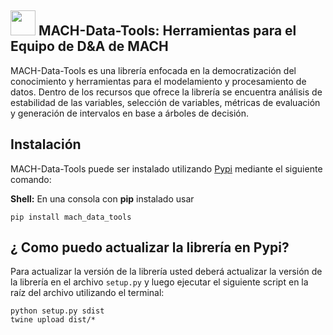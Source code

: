 ## <img src="./images/mach_logo.png" width="40" height="40" /> MACH-Data-Tools: Herramientas para el Equipo de D&A de MACH

MACH-Data-Tools es una librería enfocada en la democratización del conocimiento y herramientas para el modelamiento y procesamiento de datos. Dentro de los recursos que ofrece la librería se encuentra análisis de estabilidad de las variables, selección de variables, métricas de evaluación y generación de intervalos en base a árboles de decisión.

## Instalación

MACH-Data-Tools puede ser instalado utilizando [Pypi](https://pypi.org/project/mach-data-tools/) mediante el siguiente comando:

**Shell:**
En una consola con **pip** instalado usar

```shell
pip install mach_data_tools
```

## ¿ Como puedo actualizar la librería en Pypi?

Para actualizar la versión de la librería usted deberá actualizar la versión de la librería en el archivo `setup.py` y luego ejecutar el siguiente script en la raíz del archivo utilizando el terminal:

```shell
python setup.py sdist
twine upload dist/*
```